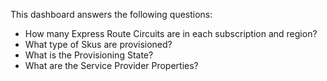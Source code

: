 This dashboard answers the following questions:

- How many Express Route Circuits are in each subscription and region?
- What type of Skus are provisioned?
- What is the Provisioning State?
- What are the Service Provider Properties?